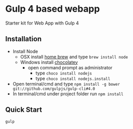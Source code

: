 # Gulp 4 based webapp

Starter kit for Web App with Gulp 4

## Installation

- Install Node
	- OSX install [home brew](http://brew.sh/) and type `brew install node`
	- Windows install [chocolatey](https://chocolatey.org/) 
        - open command prompt as administrator
            - type `choco install nodejs`
            - type `choco install nodejs.install`
- Open terminal/cmd and type
 `npm install -g bower git://github.com/gulpjs/gulp-cli#4.0`
- In terminal/cmd under project folder run `npm install`

## Quick Start
```bash
gulp
```
